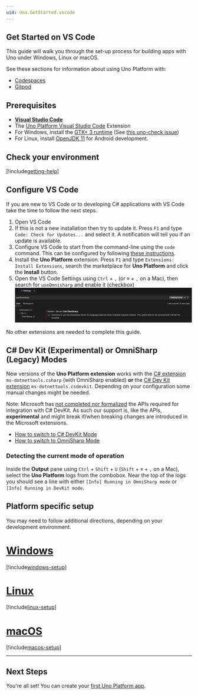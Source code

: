 ```yaml
---
uid: Uno.GetStarted.vscode
---
```


## Get Started on VS Code

This guide will walk you through the set-up process for building apps with Uno under Windows, Linux or macOS.

See these sections for information about using Uno Platform with:

- [Codespaces](features/working-with-codespaces.md)
- [Gitpod](features/working-with-gitpod.md)

## Prerequisites

- [**Visual Studio Code**](https://code.visualstudio.com/)
- The [Uno Platform Visual Studio Code](https://marketplace.visualstudio.com/items?itemName=unoplatform.vscode) Extension
- For Windows, install the [GTK+ 3 runtime](https://github.com/tschoonj/GTK-for-Windows-Runtime-Environment-Installer/releases) (See [this uno-check issue](https://github.com/unoplatform/uno.check/issues/12))
- For Linux, install [OpenJDK 11](https://learn.microsoft.com/en-us/java/openjdk/install#install-on-ubuntu) for Android development.

## Check your environment

[!include[getting-help](use-uno-check-inline-noheader.md)]

## Configure VS Code

If you are new to VS Code or to developing C# applications with VS Code take the time to follow the next steps.

1. Open VS Code
1. If this is not a new installation then try to update it. Press `F1` and type `Code: Check for Updates...` and select it. A notification will tell you if an update is available.
1. Configure VS Code to start from the command-line using the `code` command. This can be configured by following [these instructions](https://code.visualstudio.com/docs/editor/command-line#_launching-from-command-line).
1. Install the **Uno Platform** extension. Press `F1` and type `Extensions: Install Extensions`, search the marketplace for **Uno Platform** and click the **Install** button.
1. Open the VS Code Settings using `Ctrl` + `,` (or `⌘` + `,` on a Mac), then search for `useOmnisharp` and enable it (checkbox)
    ![useOmnisharp](Assets/quick-start/vs-code-useOmniSharp.png)

No other extensions are needed to complete this guide.

## C# Dev Kit (Experimental) or OmniSharp (Legacy) Modes

New versions of the **Uno Platform extension** works with the [C# extension](https://marketplace.visualstudio.com/items?itemName=ms-dotnettools.csharp) `ms-dotnettools.csharp` (with OmniSharp enabled) **or** the [C# Dev Kit extension](https://marketplace.visualstudio.com/items?itemName=ms-dotnettools.csdevkit) `ms-dotnettools.csdevkit`. Depending on your configuration some manual changes might be needed.

Note: Microsoft has [not completed nor formalized](https://github.com/dotnet/vscode-csharp/issues/5805) the APIs required for integration with C# DevKit. As such our support is, like the APIs, **experimental** and might break if/when breaking changes are introduced in the Microsoft extensions.

- [How to switch to C# DevKit Mode](xref:Uno.GetStarted.vscode.DevKit)
- [How to switch to OmniSharp Mode](xref:Uno.GetStarted.vscode.OmniSharp)

### Detecting the current mode of operation

Inside the **Output** pane using `Ctrl` + `Shift` + `U` (`Shift` + `⌘` + `,` on a Mac), select the **Uno Platform** logs from the combobox. Near the top of the logs you should see a line with either `[Info] Running in OmniSharp mode` or `[Info] Running in DevKit mode`.

## Platform specific setup

You may need to follow additional directions, depending on your development environment.

# [**Windows**](#tab/windows)

[!include[windows-setup](additional-windows-setup-inline.md)]

# [**Linux**](#tab/linux)

[!include[linux-setup](additional-linux-setup-inline.md)]

# [**macOS**](#tab/macos)

[!include[macos-setup](additional-macos-setup-inline.md)]

***

## Next Steps

You're all set! You can create your [first Uno Platform app](xref:Uno.GettingStarted.CreateAnApp.VSCode).